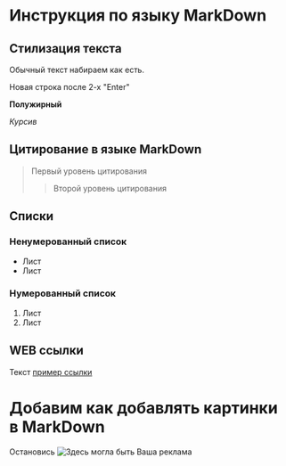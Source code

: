# Инструкция по языку MarkDown


## Стилизация текста
Обычный текст набираем как есть.

Новая строка после 2-х "Enter"

**Полужирный**

*Курсив*

## Цитирование в языке MarkDown
> Первый уровень цитирования
>> Второй уровень цитирования

## Списки
### Ненумерованный список
* Лист 
* Лист

### Нумерованный список
1. Лист
2. Лист

## WEB ссылки
Текст [пример ссылки](http.example.com "Всплывающая подсказка")

# Добавим как добавлять картинки в MarkDown
Остановись
![Здесь могла быть Ваша реклама](stop.jpg)

